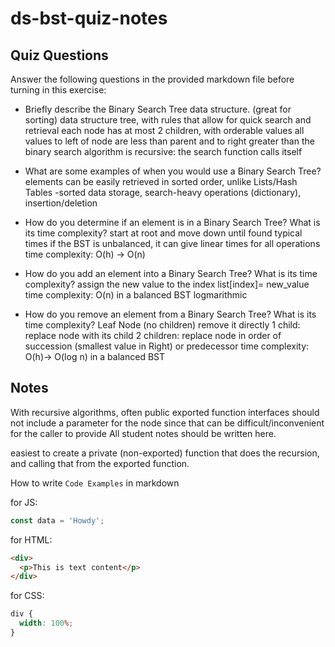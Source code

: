 # ds-bst-quiz-notes

## Quiz Questions

Answer the following questions in the provided markdown file before turning in this exercise:

- Briefly describe the Binary Search Tree data structure. (great for sorting)
  data structure tree, with rules that allow for quick search and retrieval
  each node has at most 2 children, with orderable values
  all values to left of node are less than parent and to right greater than
  the binary search algorithm is
  recursive: the search function calls itself

- What are some examples of when you would use a Binary Search Tree?
  elements can be easily retrieved in sorted order, unlike Lists/Hash Tables
  -sorted data storage, search-heavy operations (dictionary), insertion/deletion

- How do you determine if an element is in a Binary Search Tree? What is its time complexity?
  start at root and move down until found
  typical times
  if the BST is unbalanced, it can give linear times for all operations
  time complexity: O(h) -> O(n)

- How do you add an element into a Binary Search Tree? What is its time complexity?
  assign the new value to the index
  list[index]= new_value
  time complexity: O(n) in a balanced BST logmarithmic

- How do you remove an element from a Binary Search Tree? What is its time complexity?
  Leaf Node (no children) remove it directly
  1 child: replace node with its child
  2 children: replace node in order of succession (smallest value in Right) or predecessor
  time complexity: O(h)-> O(log n) in a balanced BST

## Notes

With recursive algorithms, often public exported function interfaces should not include a parameter for the node since that can be difficult/inconvenient for the caller to provide
All student notes should be written here.

easiest to create a private (non-exported) function that does the recursion, and calling that from the exported function.

How to write `Code Examples` in markdown

for JS:

```javascript
const data = 'Howdy';
```

for HTML:

```html
<div>
  <p>This is text content</p>
</div>
```

for CSS:

```css
div {
  width: 100%;
}
```
